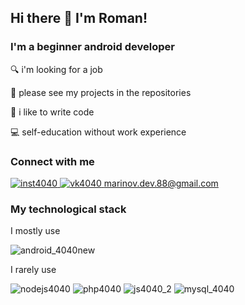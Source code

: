 ## Hi there 👋 I'm Roman!

### I'm a beginner android developer

:mag: i'm looking for a job

:eyes: please see my projects in the repositories

:muscle: i like to write code

:computer: self-education without work experience


### Connect with me
<p>
  
<a href="https://www.instagram.com/manmario88/?hl=ru"> ![inst4040](https://user-images.githubusercontent.com/61028366/127775957-b9a8c8e7-5acd-4356-bf05-fb374164d8a7.png)
<a href="https://vk.com/manmario"> ![vk4040](https://user-images.githubusercontent.com/61028366/127775946-9b0643a9-402d-454c-9ad5-03b66442ce5b.jpg)
marinov.dev.88@gmail.com
  
  </p>

### My technological stack
I mostly use    

![android_4040new](https://user-images.githubusercontent.com/61028366/127777354-57a07b5f-5219-422a-9bb0-97fdf41183db.png)

I rarely use

  
![nodejs4040](https://user-images.githubusercontent.com/61028366/127776588-b62929b0-a479-43aa-9e1d-2c99d124e957.png)
![php4040](https://user-images.githubusercontent.com/61028366/127776590-5b149d34-01b8-4916-853c-d025b7ec73a9.png)
![js4040_2](https://user-images.githubusercontent.com/61028366/127777400-c6ff4e50-2854-4b41-80e6-25d98c95dc23.png)
![mysql_4040](https://user-images.githubusercontent.com/61028366/127777405-8b55f77e-6fd9-4e25-baf2-bf772300ac72.jpg)



    


  
  
  
  
  


  
  
  
  
  
  
  


    
    
    
    
    
    
    
    

<!--
**RomanMarinov/RomanMarinov** is a ✨ _special_ ✨ repository because its `README.md` (this file) appears on your GitHub profile.

Here are some ideas to get you started:

- 🔭 I’m currently working on ...
- 🌱 I’m currently learning ...
- 👯 I’m looking to collaborate on ...
- 🤔 I’m looking for help with ...
- 💬 Ask me about ...
- 📫 How to reach me: ...
- 😄 Pronouns: ...
- ⚡ Fun fact: ...
-->
